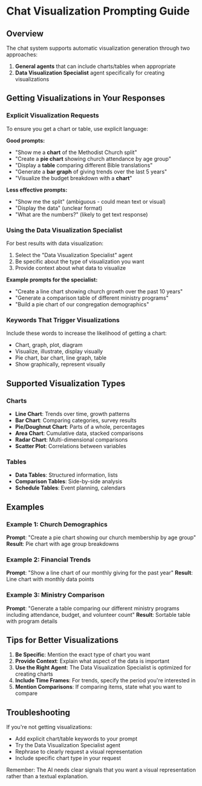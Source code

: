 # Chat Visualization Prompting Guide

## Overview

The chat system supports automatic visualization generation through two approaches:
1. **General agents** that can include charts/tables when appropriate
2. **Data Visualization Specialist** agent specifically for creating visualizations

## Getting Visualizations in Your Responses

### Explicit Visualization Requests

To ensure you get a chart or table, use explicit language:

**Good prompts:**
- "Show me a **chart** of the Methodist Church split"
- "Create a **pie chart** showing church attendance by age group"
- "Display a **table** comparing different Bible translations"
- "Generate a **bar graph** of giving trends over the last 5 years"
- "Visualize the budget breakdown with a **chart**"

**Less effective prompts:**
- "Show me the split" (ambiguous - could mean text or visual)
- "Display the data" (unclear format)
- "What are the numbers?" (likely to get text response)

### Using the Data Visualization Specialist

For best results with data visualization:
1. Select the "Data Visualization Specialist" agent
2. Be specific about the type of visualization you want
3. Provide context about what data to visualize

**Example prompts for the specialist:**
- "Create a line chart showing church growth over the past 10 years"
- "Generate a comparison table of different ministry programs"
- "Build a pie chart of our congregation demographics"

### Keywords That Trigger Visualizations

Include these words to increase the likelihood of getting a chart:
- Chart, graph, plot, diagram
- Visualize, illustrate, display visually
- Pie chart, bar chart, line graph, table
- Show graphically, represent visually

## Supported Visualization Types

### Charts
- **Line Chart**: Trends over time, growth patterns
- **Bar Chart**: Comparing categories, survey results
- **Pie/Doughnut Chart**: Parts of a whole, percentages
- **Area Chart**: Cumulative data, stacked comparisons
- **Radar Chart**: Multi-dimensional comparisons
- **Scatter Plot**: Correlations between variables

### Tables
- **Data Tables**: Structured information, lists
- **Comparison Tables**: Side-by-side analysis
- **Schedule Tables**: Event planning, calendars

## Examples

### Example 1: Church Demographics
**Prompt**: "Create a pie chart showing our church membership by age group"
**Result**: Pie chart with age group breakdowns

### Example 2: Financial Trends
**Prompt**: "Show a line chart of our monthly giving for the past year"
**Result**: Line chart with monthly data points

### Example 3: Ministry Comparison
**Prompt**: "Generate a table comparing our different ministry programs including attendance, budget, and volunteer count"
**Result**: Sortable table with program details

## Tips for Better Visualizations

1. **Be Specific**: Mention the exact type of chart you want
2. **Provide Context**: Explain what aspect of the data is important
3. **Use the Right Agent**: The Data Visualization Specialist is optimized for creating charts
4. **Include Time Frames**: For trends, specify the period you're interested in
5. **Mention Comparisons**: If comparing items, state what you want to compare

## Troubleshooting

If you're not getting visualizations:
- Add explicit chart/table keywords to your prompt
- Try the Data Visualization Specialist agent
- Rephrase to clearly request a visual representation
- Include specific chart type in your request

Remember: The AI needs clear signals that you want a visual representation rather than a textual explanation.
